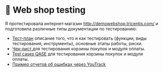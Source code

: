 # 🛒 Web shop testing 

Я протестировала интернет-магазин http://demowebshop.tricentis.com/ и подготовила различные типы документации по тестированию: 

 <ul>
<li>  <a href="https://docs.google.com/spreadsheets/d/10F4xlz_KJ9hOnLQk4ASNmqc9Qi9PpJUEl7jcZPSV3TA/edit?usp=sharing">Тест-план</a> описание того, что и как тестировать (функции, виды тестирования, инструменты), основные этапы работы, риски. </li> 
<li>  <a href="https://docs.google.com/spreadsheets/d/13WVHSOBX1GrXAueOYezcTyxnVj-Lmokd4W41OMyRqp4/edit?usp=sharing"> Чек-лист </a> 
для тестирования корзины покупок и модуля оплаты. </li>
<li> <a href="https://drive.google.com/file/d/1AOsXW3lnbVgdGyVEbwbXihzNw2jMseFW/view?usp=sharing">Test cases QASE</a> 
для тестирования корзины покупок и модуля оплаты.  </li>
<li>  <a href="https://drive.google.com/file/d/1iwPHi4LAVWZtBmwsN1bGujFon0hvfxR4/view?usp=sharing">Пример отчетов об ошибках через YouTrack </a> </li>
</ul> 

